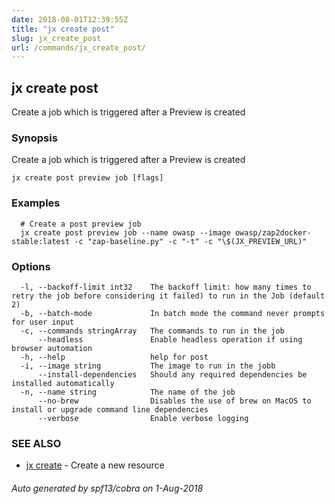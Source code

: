 ```yaml
---
date: 2018-08-01T12:39:55Z
title: "jx create post"
slug: jx_create_post
url: /commands/jx_create_post/
---
```

## jx create post

Create a job which is triggered after a Preview is created

### Synopsis

Create a job which is triggered after a Preview is created

```
jx create post preview job [flags]
```

### Examples

```
  # Create a post preview job
  jx create post preview job --name owasp --image owasp/zap2docker-stable:latest -c "zap-baseline.py" -c "-t" -c "\$(JX_PREVIEW_URL)"
```

### Options

```
  -l, --backoff-limit int32    The backoff limit: how many times to retry the job before considering it failed) to run in the Job (default 2)
  -b, --batch-mode             In batch mode the command never prompts for user input
  -c, --commands stringArray   The commands to run in the job
      --headless               Enable headless operation if using browser automation
  -h, --help                   help for post
  -i, --image string           The image to run in the jobb
      --install-dependencies   Should any required dependencies be installed automatically
  -n, --name string            The name of the job
      --no-brew                Disables the use of brew on MacOS to install or upgrade command line dependencies
      --verbose                Enable verbose logging
```

### SEE ALSO

* [jx create](/commands/jx_create/)	 - Create a new resource

###### Auto generated by spf13/cobra on 1-Aug-2018
